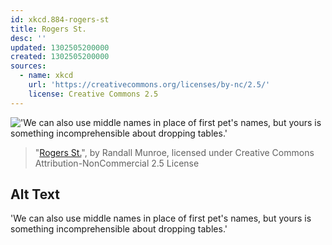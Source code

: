 ```yaml
---
id: xkcd.884-rogers-st
title: Rogers St.
desc: ''
updated: 1302505200000
created: 1302505200000
sources:
  - name: xkcd
    url: 'https://creativecommons.org/licenses/by-nc/2.5/'
    license: Creative Commons 2.5
---
```

!['We can also use middle names in place of first pet's names, but yours is something incomprehensible about dropping tables.'](https://imgs.xkcd.com/comics/rogers_st.png)
> "[Rogers St.](https://xkcd.com/884/)", by Randall Munroe, licensed under Creative Commons Attribution-NonCommercial 2.5 License

## Alt Text
'We can also use middle names in place of first pet's names, but yours is something incomprehensible about dropping tables.'
